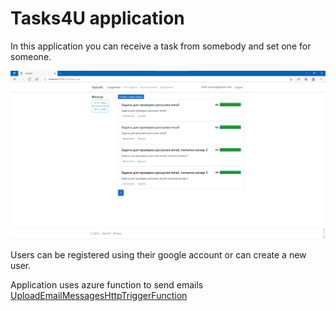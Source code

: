 # Tasks4U application
 
In this application you can receive a task from somebody and set one for someone.

![Tasks4U Title Page](Tasks4U_page.png)

Users can be registered using their google account or can create a new user.

Application uses azure function to send emails [UploadEmailMessagesHttpTriggerFunction](https://github.com/daniilzaonegin/UploadEmailMessagesHttpTriggerFunction)